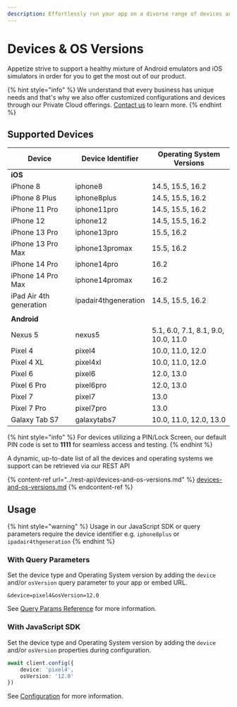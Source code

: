 ```yaml
---
description: Effortlessly run your app on a diverse range of devices and operating systems
---
```


# Devices & OS Versions

Appetize strive to support a healthy mixture of Android emulators and iOS simulators in order for you to get the most out of our product.

{% hint style="info" %}
We understand that every business has unique needs and that's why we also offer customized configurations and devices through our Private Cloud offerings. [Contact us](https://appetize.io/contact-us) to learn more.
{% endhint %}

## Supported Devices

| Device                  | Device Identifier    | Operating System Versions           |
| ----------------------- | -------------------- | ----------------------------------- |
| **iOS**                 |                      |                                     |
| iPhone 8                | iphone8              | 14.5, 15.5, 16.2                    |
| iPhone 8 Plus           | iphone8plus          | 14.5, 15.5, 16.2                    |
| iPhone 11 Pro           | iphone11pro          | 14.5, 15.5, 16.2                    |
| iPhone 12               | iphone12             | 14.5, 15.5, 16.2                    |
| iPhone 13 Pro           | iphone13pro          | 15.5, 16.2                          |
| iPhone 13 Pro Max       | iphone13promax       | 15.5, 16.2                          |
| iPhone 14 Pro           | iphone14pro          | 16.2                                |
| iPhone 14 Pro Max       | iphone14promax       | 16.2                                |
| iPad Air 4th generation | ipadair4thgeneration | 14.5, 15.5, 16.2                    |
|                         |                      |                                     |
| **Android**             |                      |                                     |
| Nexus 5                 | nexus5               | 5.1, 6.0, 7.1, 8.1, 9.0, 10.0, 11.0 |
| Pixel 4                 | pixel4               | 10.0, 11.0, 12.0                    |
| Pixel 4 XL              | pixel4xl             | 10.0, 11.0, 12.0                    |
| Pixel 6                 | pixel6               | 12.0, 13.0                          |
| Pixel 6 Pro             | pixel6pro            | 12.0, 13.0                          |
| Pixel 7                 | pixel7               | 13.0                                |
| Pixel 7 Pro             | pixel7pro            | 13.0                                |
| Galaxy Tab S7           | galaxytabs7          | 10.0, 11.0, 12.0, 13.0              |

{% hint style="info" %}
For devices utilizing a PIN/Lock Screen, our default PIN code is set to **1111** for seamless access and testing.
{% endhint %}

A dynamic, up-to-date list of all the devices and operating systems we support can be retrieved via our REST API

{% content-ref url="../rest-api/devices-and-os-versions.md" %}
[devices-and-os-versions.md](../rest-api/devices-and-os-versions.md)
{% endcontent-ref %}

## Usage

{% hint style="warning" %}
Usage in our JavaScript SDK or query parameters require the device identifier e.g. `iphone8plus` or `ipadair4thgeneration`
{% endhint %}

### With Query Parameters

Set the device type and Operating System version by adding the `device` and/or `osVersion` query parameter to your app or embed URL.

```uri
&device=pixel4&osVersion=12.0
```

See [Query Params Reference](query-params-reference.md#device) for more information.

### With JavaScript SDK

Set the device type and Operating System version by adding the `device` and/or `osVersion` properties during configuration.

```typescript
await client.config({
    device: 'pixel4',
    osVersion: '12.0'
})
```

See [Configuration](../javascript-sdk/configuration.md#device) for more information.

